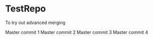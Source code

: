 # TestRepo
To try out advanced merging

Master commit 1
Master commit 2
Master commit 3
Master commit 4
